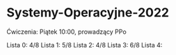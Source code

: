 # Systemy-Operacyjne-2022

Ćwiczenia: Piątek 10:00, prowadzący PPo

Lista 0: 4/8
Lista 1: 5/8
Lista 2: 4/8
Lista 3: 6/8
Lista 4: 



